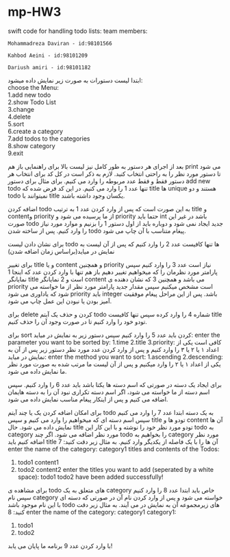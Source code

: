 # mp-HW3
swift code for handling todo lists:
team members:

    Mohammadreza Daviran - id:98101566
    
    Kahbod Aeini - id:98101209

    Dariush amiri - id:98101182

ابتدا لیست دستورات به صورت زیر نمایش داده میشود: <br />
choose the Menu: <br />
1.add new todo <br />
2.show Todo List <br />
3.change <br />
4.delete <br />
5.sort <br />
6.create a category <br />
7.add todos to the categories <br />
8.show category <br />
9.exit<br />

بعد از اجرای هر دستور به طور کامل نیز لیست بالا برای راهنمایی باز هم print می شود تا دستور مورد نظر را به راحتی انتخاب کنید. لازم به ذکر است در کل کد برای انتخاب هر دستور فقط و فقط عدد مربوطه را وارد می کنیم. برای مثال برای دستور add new todo تنها عدد 1 را وارد می کنیم. در این کد فرض شده که title ها unique هستند و دو todo نمیتوانند با title یکسان وجود داشته باشند.

اضافه کردن todo به این صورت است که پس از وارد کردن عدد 1 به ترتیب title و contentو priority از ما پرسیده می شود و priority حتما باید int باشد در غیر این صورت todo جدید ایجاد نمی شود و دوباره باید از اول دستور 1 را بزنیم و موارد مورد نیاز را وارد کنیم. پس از ساخته شدن todo پیغام متناسب با آن چاپ می شود.

برای نشان دادن لیست todo ها تنها کافیست عدد 2 را وارد کنیم که پس از آن لیست به نمایش در میاید(براساس زمان اضافه شدن)

برای تغییر title و یا content و همچنین priority نیاز است عدد 3 را وارد کنیم سپس پارامتر مورد نظرمان را که میخواهیم تغییر دهیم باز هم تنها با وارد کردن عدد که اینجا 1 نمایانگر title است و 2 نمایانگر content می باشد و همچنین 3 که نشان دهنده ی priority است مشخص میکنیم سپس مقدار جدید پارامتر مورد نظر از ما خواسته می شود که یاداوری می شود priority باید integer باشد. پس از این مراحل پیغام موفقیت آمیز بودن یا نبودن این عمل چاپ می شود.

برای delete کردن و حذف یک آیتم todo شماره 4 را وارد کرده سپس تنها کافیست title تودو خود را وارد کنیم تا در صورت وجود آن را حذف کنیم.

برای sort کردن باید عدد 5 را وارد کنیم سپس دستور زیر به نمایش در میاید:
enter the parameter you want to be sorted by: 1.time 2.title 3.priority:
کافی است یکی از اعداد ۱ یا ۲ یا ۳ را وارد کنیم و پس از وارد کردن عدد مورد نظر دستور زیر پس از آن به نمایش در میاید:
enter the method you want to sort: 1.ascending 2.descending:
یکی از اعداد ۱ یا ۲ را وارد میکنیم و پس از آن لیست ما مرتب شده به صورت مورد نظر ما نمایش داده می شود.

برای ایجاد یک دسته در صورتی که اسم دسته ها یکتا باشد باید عدد 6 را وارد کنیم. سپس اسم دسته از ما خواسته می شود، اگر اسم دسته تکراری نبود آن را به دسته هایمان اضافه می کنیم و پس از اینکار پیغام مناسب نمایش داده می شود.

برای امکان اضافه کردن یک یا چند آیتم todo به یک دسته ابتدا عدد 7 را وارد می کنیم سپس اسم دسته ای که میخواهیم را وارد می کنیم و سپس title تودو ها و content آن ها نمایش داده می شود. حال title تودو مورد نظر خود را نوشته و با این کار این todo به category مورد نظر اضافه می شود. اگر چند todo را بخواهیم به category مورد نظر اضافه کنیم باید title آن ها را با یک فاصله از یکدیگر وارد کنیم. به مثال زیر دقت کنید:
7
enter the name of the category: 
category1
titles and contents of the Todos:
1. todo1 content1
2. todo2 content2
enter the titles you want to add (seperated by a white space): 
todo1 todo2
have been added successfully!

برای مشاهده ی todo های متعلق به یک category خاص باید ابتدا عدد 8 را وارد کنیم سپس نام category خواسته می شود و پس از وارد کردن نام آن در صورتی که دسته ای با این نام موجود باشد todo های زیرمجموعه آن به نمایش در می آیند.  به مثال زیر دقت کنید:
8
enter the name of the category: 
category1
category1: 
   1. todo1
   2. todo2

با وارد کردن عدد 9 برنامه ما پایان می یابد!
